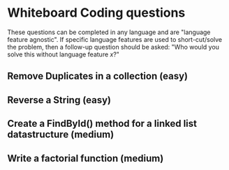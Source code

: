 # Whiteboard Coding questions
These questions can be completed in any language and are "language feature agnostic".  If specific language features are used to short-cut/solve the problem, then a follow-up question should be asked: "Who would you solve this without language feature _x_?"

## Remove Duplicates in a collection (easy)


## Reverse a String (easy)


## Create a FindById() method for a linked list datastructure (medium)


## Write a factorial function (medium)
